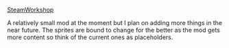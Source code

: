 [SteamWorkshop](https://steamcommunity.com/sharedfiles/filedetails/?id=3351559462)


A relatively small mod at the moment but I plan on adding more things in the near future. The sprites are bound to change for the better as the mod gets more content so think of the current ones as placeholders. 
